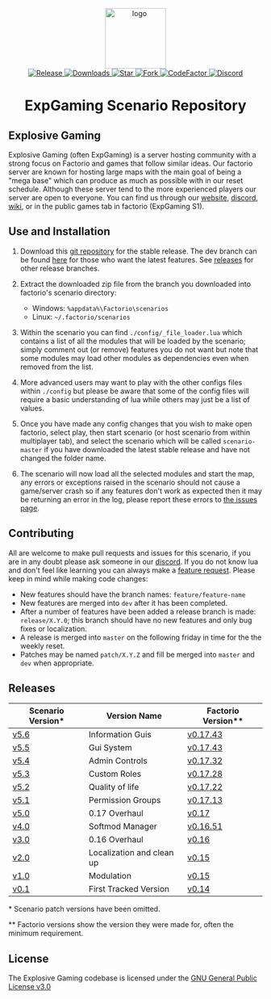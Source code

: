 <p align="center">
  <img alt="logo" src="https://avatars2.githubusercontent.com/u/39745392?s=200&v=4" width="120">
  <br>
  <a href="https://github.com/explosivegaming/scenario/tags">
    <img src="https://img.shields.io/github/tag/explosivegaming/scenario.svg?label=Release" alt="Release">
  </a>
  <a href="https://github.com/explosivegaming/scenario/archive/master.zip">
    <img src="https://img.shields.io/github/downloads/explosivegaming/scenario/total.svg?label=Downloads" alt="Downloads">
  </a>
  <a href="https://github.com/explosivegaming/scenario/stargazers">
    <img src="https://img.shields.io/github/stars/explosivegaming/scenario.svg?label=Stars" alt="Star">
  </a>
  <a href="http://github.com/explosivegaming/scenario/fork">
    <img src="https://img.shields.io/github/forks/explosivegaming/scenario.svg?label=Forks" alt="Fork">
  </a>
  <a href="https://www.codefactor.io/repository/github/explosivegaming/scenario">
    <img src="https://www.codefactor.io/repository/github/explosivegaming/scenario/badge" alt="CodeFactor">
  </a>
  <a href="https://discord.explosivegaming.nl">
    <img src="https://discordapp.com/api/guilds/260843215836545025/widget.png?style=shield" alt="Discord">
  </a>
</p>
<h1 align="center">ExpGaming Scenario Repository</h2>

## Explosive Gaming

Explosive Gaming (often ExpGaming) is a server hosting community with a strong focus on Factorio and games that follow similar ideas. Our factorio server are known for hosting large maps with the main goal of being a "mega base" which can produce as much as possible with in our reset schedule. Although these server tend to the more experienced players our server are open to everyone. You can find us through our [website](website), [discord](discord), [wiki](wiki), or in the public games tab in factorio (ExpGaming S1).

## Use and Installation

1) Download this [git repository](https://github.com/explosivegaming/scenario/archive/master.zip) for the stable release. The dev branch can be found [here](https://github.com/explosivegaming/scenario/archive/dev.zip) for those who want the latest features. See [releases](#releases) for other release branches.

2) Extract the downloaded zip file from the branch you downloaded into factorio's scenario directory:
    * Windows: `%appdata%\Factorio\scenarios`
    * Linux: `~/.factorio/scenarios`

3) Within the scenario you can find `./config/_file_loader.lua` which contains a list of all the modules that will be loaded by the scenario; simply comment out (or remove) features you do not want but note that some modules may load other modules as dependencies even when removed from the list.

4) More advanced users may want to play with the other configs files within `./config` but please be aware that some of the config files will require a basic understanding of lua while others may just be a list of values.

5) Once you have made any config changes that you wish to make open factorio, select play, then start scenario (or host scenario from within multiplayer tab), and select the scenario which will be called `scenario-master` if you have downloaded the latest stable release and have not changed the folder name.

6) The scenario will now load all the selected modules and start the map, any errors or exceptions raised in the scenario should not cause a game/server crash so if any features don't work as expected then it may be returning an error in the log, please report these errors to [the issues page](issues).

## Contributing

All are welcome to make pull requests and issues for this scenario, if you are in any doubt please ask someone in our [discord](discord). If you do not know lua and don't feel like learning you can always make a [feature request](issues). Please keep in mind while making code changes:

* New features should have the branch names: `feature/feature-name`
* New features are merged into `dev` after it has been completed.
* After a number of features have been added a release branch is made: `release/X.Y.0`; this branch should have no new features and only bug fixes or localization.
* A release is merged into `master` on the following friday in time for the the weekly reset.
* Patches may be named `patch/X.Y.Z` and fill be merged into `master` and `dev` when appropriate.

## Releases

| Scenario Version* | Version Name | Factorio Version** |
|---|---|---|
| [v5.6](s5.6) | Information Guis | [v0.17.43](f0.17.43) |
| [v5.5](s5.5) | Gui System | [v0.17.43](f0.17.43) |
| [v5.4](s5.4) | Admin Controls | [v0.17.32](f0.17.32) |
| [v5.3](s5.3) | Custom Roles | [v0.17.28](f0.17.28) |
| [v5.2](s5.2) | Quality of life | [v0.17.22](f0.17.22) |
| [v5.1](s5.1) | Permission Groups | [v0.17.13](f0.17.13) |
| [v5.0](s5.0) | 0.17 Overhaul| [v0.17](f0.17.9) |
| [v4.0](s4.0) | Softmod Manager | [v0.16.51](f0.16.51) |
| [v3.0](s3.0) | 0.16 Overhaul | [v0.16](f0.16) |
| [v2.0](s2.0) | Localization and clean up | [v0.15](f0.15) |
| [v1.0](s1.0) | Modulation | [v0.15](f0.15) |
| [v0.1](s0.1) | First Tracked Version | [v0.14](f0.14) |
\* Scenario patch versions have been omitted.

\** Factorio versions show the version they were made for, often the minimum requirement.

[s5.6]: https://github.com/explosivegaming/scenario/releases/tag/5.6.0
[s5.5]: https://github.com/explosivegaming/scenario/releases/tag/5.5.0
[s5.4]: https://github.com/explosivegaming/scenario/releases/tag/5.4.0
[s5.3]: https://github.com/explosivegaming/scenario/releases/tag/5.3.0
[s5.2]: https://github.com/explosivegaming/scenario/releases/tag/5.2.0
[s5.1]: https://github.com/explosivegaming/scenario/releases/tag/5.1.0
[s5.0]: https://github.com/explosivegaming/scenario/releases/tag/5.0.0
[s4.0]: https://github.com/explosivegaming/scenario/releases/tag/v4.0
[s3.0]: https://github.com/explosivegaming/scenario/releases/tag/v3.0
[s2.0]: https://github.com/explosivegaming/scenario/releases/tag/v2.0
[s1.0]: https://github.com/explosivegaming/scenario/releases/tag/v1.0
[s0.1]: https://github.com/explosivegaming/scenario/releases/tag/v0.1

[f0.17.43]: https://wiki.factorio.com/Version_history/0.17.0#0.17.43
[f0.17.32]: https://wiki.factorio.com/Version_history/0.17.0#0.17.32
[f0.17.28]: https://wiki.factorio.com/Version_history/0.17.0#0.17.28
[f0.17.22]: https://wiki.factorio.com/Version_history/0.17.0#0.17.22
[f0.17.13]: https://wiki.factorio.com/Version_history/0.17.0#0.17.13
[f0.17.9]: https://wiki.factorio.com/Version_history/0.17.0#0.17.9
[f0.16.51]: https://wiki.factorio.com/Version_history/0.16.0#0.16.51
[f0.16]: https://wiki.factorio.com/Version_history/0.16.0
[f0.15]: https://wiki.factorio.com/Version_history/0.15.0
[f0.14]: https://wiki.factorio.com/Version_history/0.14.0

## License

The Explosive Gaming codebase is licensed under the [GNU General Public License v3.0](https://github.com/explosivegaming/scenario/blob/master/LICENSE)

[issues]: https://github.com/explosivegaming/scenario/issues/new/choose
[website]: https://explosivegaming.nl
[discord]: https://discord.explosivegaming.nl
[wiki]: https://wiki.explosivegaming.nl